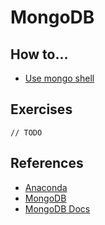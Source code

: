 # MongoDB

## How to...
- [Use mongo shell](Mongo-Shell.MD)

## Exercises
```
// TODO
```

## References
- [Anaconda](https://www.anaconda.com/download/)
- [MongoDB](https://www.mongodb.com/)
- [MongoDB Docs](https://docs.mongodb.com/)
